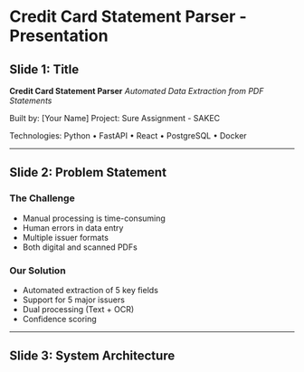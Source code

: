 # Credit Card Statement Parser - Presentation

## Slide 1: Title
**Credit Card Statement Parser**
*Automated Data Extraction from PDF Statements*

Built by: [Your Name]
Project: Sure Assignment - SAKEC

Technologies: Python • FastAPI • React • PostgreSQL • Docker

---

## Slide 2: Problem Statement

### The Challenge
- Manual processing is time-consuming
- Human errors in data entry
- Multiple issuer formats
- Both digital and scanned PDFs

### Our Solution
- Automated extraction of 5 key fields
- Support for 5 major issuers
- Dual processing (Text + OCR)
- Confidence scoring

---

## Slide 3: System Architecture